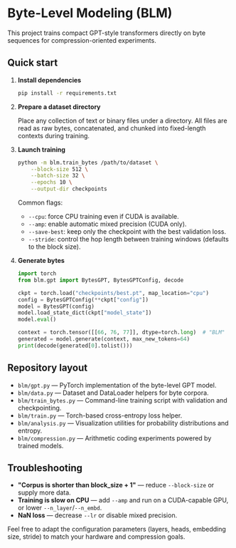 # Byte-Level Modeling (BLM)

This project trains compact GPT-style transformers directly on byte sequences for compression-oriented experiments.

## Quick start

1. **Install dependencies**

   ```bash
   pip install -r requirements.txt
   ```

2. **Prepare a dataset directory**

   Place any collection of text or binary files under a directory. All files are read as raw bytes, concatenated, and chunked into fixed-length contexts during training.

3. **Launch training**

   ```bash
   python -m blm.train_bytes /path/to/dataset \
       --block-size 512 \
       --batch-size 32 \
       --epochs 10 \
       --output-dir checkpoints
   ```

   Common flags:

   - `--cpu`: force CPU training even if CUDA is available.
   - `--amp`: enable automatic mixed precision (CUDA only).
   - `--save-best`: keep only the checkpoint with the best validation loss.
   - `--stride`: control the hop length between training windows (defaults to the block size).

4. **Generate bytes**

   ```python
   import torch
   from blm.gpt import BytesGPT, BytesGPTConfig, decode

   ckpt = torch.load("checkpoints/best.pt", map_location="cpu")
   config = BytesGPTConfig(**ckpt["config"])
   model = BytesGPT(config)
   model.load_state_dict(ckpt["model_state"])
   model.eval()

   context = torch.tensor([[66, 76, 77]], dtype=torch.long)  # "BLM"
   generated = model.generate(context, max_new_tokens=64)
   print(decode(generated[0].tolist()))
   ```

## Repository layout

- `blm/gpt.py` — PyTorch implementation of the byte-level GPT model.
- `blm/data.py` — Dataset and DataLoader helpers for byte corpora.
- `blm/train_bytes.py` — Command-line training script with validation and checkpointing.
- `blm/train.py` — Torch-based cross-entropy loss helper.
- `blm/analysis.py` — Visualization utilities for probability distributions and entropy.
- `blm/compression.py` — Arithmetic coding experiments powered by trained models.

## Troubleshooting

- **"Corpus is shorter than block_size + 1"** — reduce `--block-size` or supply more data.
- **Training is slow on CPU** — add `--amp` and run on a CUDA-capable GPU, or lower `--n_layer`/`--n_embd`.
- **NaN loss** — decrease `--lr` or disable mixed precision.

Feel free to adapt the configuration parameters (layers, heads, embedding size, stride) to match your hardware and compression goals.
